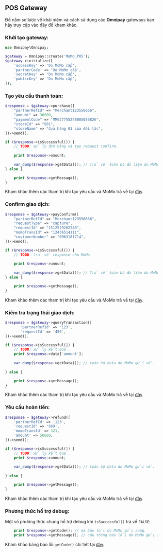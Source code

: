 POS Gateway
------------

Để nắm sơ lược về khái niệm và cách sử dụng các **Omnipay** gateways bạn hãy truy cập vào [đây](https://omnipay.thephpleague.com/) 
để kham khảo.

### Khởi tạo gateway:

```php
use Omnipay\Omnipay;

$gateway = Omnipay::create('MoMo_POS');
$gateway->initialize([
    'accessKey' => 'Do MoMo cấp',
    'partnerCode' => 'Do MoMo cấp',
    'secretKey' => 'Do MoMo cấp',
    'publicKey' => 'Do MoMo cấp',
]);
```

### Tạo yêu cầu thanh toán:

```php
$response = $gateway->purchase([
    "partnerRefId" => "Merchant123556666",
    "amount" => 30000,
    "paymentCode" => "MM627755248085056826",
    "storeId" => "001",
    "storeName" => "Cửa hàng 01 của đối tác",
])->send();

if ($response->isSuccessful()) {
    // TODO: xử lý đơn hàng và tạo request confirm.
    
    print $response->amount;
    
    var_dump($response->getData()); // Trả về toàn bộ dữ liệu do MoMo trả về.
} else {

    print $response->getMessage();
}
```

Kham khảo thêm các tham trị khi tạo yêu cầu và MoMo trả về tại [đây](https://developers.momo.vn/#/docs/pos_payment?id=x%e1%bb%ad-l%c3%bd-thanh-to%c3%a1n).

### Confirm giao dịch:

```php
$response = $gateway->payConfirm([
    "partnerRefId" => "Merchant123556666",
    "requestType" => "capture",
    "requestId" => "1512529262248",
    "momoTransId" => "12436514111",
    "customerNumber" => "0963181714",
])->send();

if ($response->isSuccessful()) {
    // TODO: trả về response cho MoMo
    
    print $response->amount;
    
    var_dump($response->getData()); // Trả về toàn bộ dữ liệu do MoMo trả về.
} else {

    print $response->getMessage();
}
```

Kham khảo thêm các tham trị khi tạo yêu cầu và MoMo trả về tại [đây](https://developers.momo.vn/#/docs/pos_payment?id=x%c3%a1c-nh%e1%ba%adn-giao-d%e1%bb%8bch).

### Kiểm tra trạng thái giao dịch:

```php
$response = $gateway->queryTransaction([
       'partnerRefId' => '123',
       'requestId' => '456',
])->send();

if ($response->isSuccessful()) {
    // TODO: xử lý kết quả.
    print $response->data['amount'];
    
    var_dump($response->getData()); // toàn bộ data do MoMo gửi về.
    
} else {

    print $response->getMessage();
}
```

Kham khảo thêm các tham trị khi tạo yêu cầu và MoMo trả về tại [đây](https://developers.momo.vn/#/docs/query_status?id=tra-c%e1%bb%a9u-giao-d%e1%bb%8bch).

### Yêu cầu hoàn tiền:

```php
$response = $gateway->refund([
    'partnerRefId' => '123',
    'requestId' => '999',
    'momoTransId' => 321,
    'amount' => 50000,
])->send();

if ($response->isSuccessful()) {
    // TODO: xử lý kết quả.
    print $response->amount;
    
    var_dump($response->getData()); // toàn bộ data do MoMo gửi về.
    
} else {

    print $response->getMessage();
}
```

Kham khảo thêm các tham trị khi tạo yêu cầu và MoMo trả về tại [đây](https://developers.momo.vn/#/docs/refund?id=ho%c3%a0n-ti%e1%bb%81n-giao-d%e1%bb%8bch).

### Phương thức hổ trợ debug:

Một số phương thức chung hổ trợ debug khi `isSuccessful()` trả về `FALSE`:

```php
    print $response->getCode(); // mã báo lỗi do MoMo gửi sang.
    print $response->getMessage(); // câu thông báo lỗi do MoMo gửi sang.
```

Kham khảo bảng báo lỗi `getCode()` chi tiết tại [đây](https://developers.momo.vn/#/docs/error_code?id=c%c3%a1c-m%c3%a3-l%e1%bb%97i-th%c6%b0%e1%bb%9dng-g%e1%ba%b7p).
